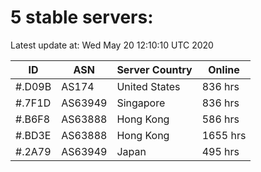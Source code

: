 # 5 stable servers:

Latest update at: Wed May 20 12:10:10 UTC 2020

| ID | ASN | Server Country | Online |
| -- | --- | -------------- | ------ |
| #.D09B | AS174 | United States | 836 hrs |
| #.7F1D | AS63949 | Singapore | 836 hrs |
| #.B6F8 | AS63888 | Hong Kong | 586 hrs |
| #.BD3E | AS63888 | Hong Kong | 1655 hrs |
| #.2A79 | AS63949 | Japan | 495 hrs |

